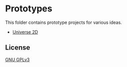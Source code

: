 # Prototypes

This folder contains prototype projects for various ideas.

* [Universe 2D](./universe-2d/README.md)

## License

[GNU GPLv3](LICENSE)

